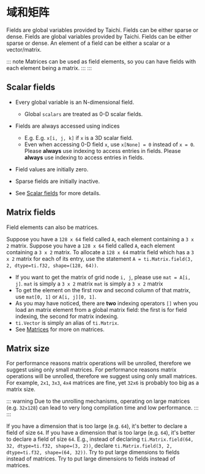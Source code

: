 # 域和矩阵

Fields are global variables provided by Taichi. Fields can be either sparse or dense. Fields are global variables provided by Taichi. Fields can be either sparse or dense. An element of a field can be either a scalar or a vector/matrix.

::: note Matrices can be used as field elements, so you can have fields with each element being a matrix. ::: :::

## Scalar fields

- Every global variable is an N-dimensional field.

  - Global `scalars` are treated as 0-D scalar fields.

- Fields are always accessed using indices

  - E.g. E.g. `x[i, j, k]` if `x` is a 3D scalar field.
  - Even when accessing 0-D field `x`, use `x[None] = 0` instead of `x = 0`. Please **always** use indexing to access entries in fields. Please **always** use indexing to access entries in fields.

- Field values are initially zero.

- Sparse fields are initially inactive.

- See [Scalar fields](../api/scalar_field.md) for more details.

## Matrix fields

Field elements can also be matrices.

Suppose you have a `128 x 64` field called `A`, each element containing a `3 x 2` matrix. Suppose you have a `128 x 64` field called `A`, each element containing a `3 x 2` matrix. To allocate a `128 x 64` matrix field which has a `3 x 2` matrix for each of its entry, use the statement `A = ti.Matrix.field(3, 2, dtype=ti.f32, shape=(128, 64))`.

- If you want to get the matrix of grid node `i, j`, please use `mat = A[i, j]`. `mat` is simply a `3 x 2` matrix `mat` is simply a `3 x 2` matrix
- To get the element on the first row and second column of that matrix, use `mat[0, 1]` or `A[i, j][0, 1]`.
- As you may have noticed, there are **two** indexing operators `[]` when you load an matrix element from a global matrix field: the first is for field indexing, the second for matrix indexing.
- `ti.Vector` is simply an alias of `ti.Matrix`.
- See [Matrices](../api/matrix.md) for more on matrices.

## Matrix size

For performance reasons matrix operations will be unrolled, therefore we suggest using only small matrices. For performance reasons matrix operations will be unrolled, therefore we suggest using only small matrices. For example, `2x1`, `3x3`, `4x4` matrices are fine, yet `32x6` is probably too big as a matrix size.

::: warning Due to the unrolling mechanisms, operating on large matrices (e.g. `32x128`) can lead to very long compilation time and low performance. ::: :::

If you have a dimension that is too large (e.g. `64`), it\'s better to declare a field of size `64`. If you have a dimension that is too large (e.g. `64`), it\'s better to declare a field of size `64`. E.g., instead of declaring `ti.Matrix.field(64, 32, dtype=ti.f32, shape=(3, 2))`, declare `ti.Matrix.field(3, 2, dtype=ti.f32, shape=(64, 32))`. Try to put large dimensions to fields instead of matrices. Try to put large dimensions to fields instead of matrices.
